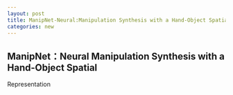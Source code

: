 ```yaml
---
layout: post
title: ManipNet-Neural:Manipulation Synthesis with a Hand-Object Spatial Representation
categories: new
---
```


## ManipNet：Neural Manipulation Synthesis with a Hand-Object Spatial
Representation